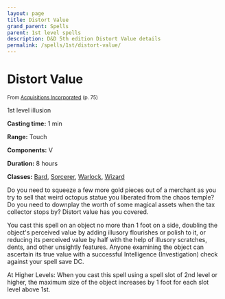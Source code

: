 ```yaml
---
layout: page
title: Distort Value
grand_parent: Spells
parent: 1st level spells 
description: D&D 5th edition Distort Value details
permalink: /spells/1st/distort-value/
---
```


# Distort Value

<small>From <a target="_blank" href="https://dnd.wizards.com/products/tabletop-games/rpg-products/acqinc">Acquisitions Incorporated</a> (p. 75)</small>

1st level illusion

**Casting time:** 1 min

**Range:** Touch

**Components:** V 

**Duration:** 8 hours

**Classes:** [Bard](/classes/bard/), [Sorcerer](/classes/sorcerer/), [Warlock](/classes/warlock/), [Wizard](/classes/wizard/)

Do you need to squeeze a few more gold pieces out of a merchant as you try to sell that weird octopus statue you liberated from the chaos temple? Do you need to downplay the worth of some magical assets when the tax collector stops by? Distort value has you covered.

   You cast this spell on an object no more than 1 foot on a side, doubling the object's perceived value by adding illusory flourishes or polish to it, or reducing its perceived value by half with the help of illusory scratches, dents, and other unsightly features. Anyone examining the object can ascertain its true value with a successful Intelligence (Investigation) check against your spell save DC.

   At Higher Levels: When you cast this spell using a spell slot of 2nd level or higher, the maximum size of the object increases by 1 foot for each slot level above 1st.
